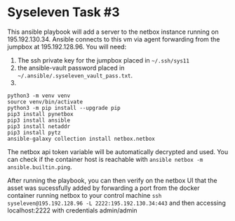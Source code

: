 # Syseleven Task #3

This ansible playbook will add a server to the netbox instance running on 195.192.130.34. Ansible connects to this vm via agent forwarding from the jumpbox at 195.192.128.96. You will need:

1. The ssh private key for the jumpbox placed in `~/.ssh/sys11` 
2. the ansible-vault password placed in `~/.ansible/.syseleven_vault_pass.txt`. 
3. 
```
python3 -m venv venv
source venv/bin/activate
python3 -m pip install --upgrade pip
pip3 install pynetbox
pip3 install ansible
pip3 install netaddr
pip3 install pytz
ansible-galaxy collection install netbox.netbox
```

The netbox api token variable will be automatically decrypted and used. You can check if the container host is reachable with `ansible netbox -m ansible.builtin.ping`. 

After running the playbook, you can then verify on the netbox UI that the asset was sucessfully added by forwarding a port from the docker container running netbox to your control machine `ssh syseleven@195.192.128.96 -L 2222:195.192.130.34:443` and then accessing localhost:2222 with credentials admin/admin


